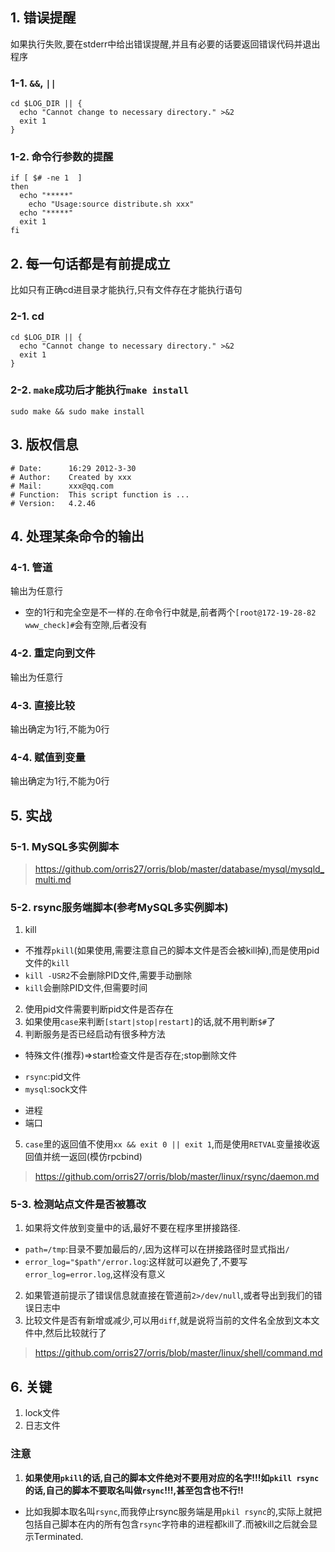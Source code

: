 ## 1. 错误提醒
如果执行失败,要在stderr中给出错误提醒,并且有必要的话要返回错误代码并退出程序
### 1-1. `&&`, `||`
```
cd $LOG_DIR || {
  echo "Cannot change to necessary directory." >&2
  exit 1
}
```
### 1-2. 命令行参数的提醒
```
if [ $# -ne 1  ]
then
  echo "*****"
	echo "Usage:source distribute.sh xxx"
  echo "*****"
  exit 1
fi
```


## 2. 每一句话都是有前提成立
比如只有正确cd进目录才能执行,只有文件存在才能执行语句
### 2-1. cd
```
cd $LOG_DIR || {
  echo "Cannot change to necessary directory." >&2
  exit 1
}
```
### 2-2. `make`成功后才能执行`make install`
```
sudo make && sudo make install
```

## 3. 版权信息
```
# Date:      16:29 2012-3-30
# Author:    Created by xxx
# Mail:      xxx@qq.com
# Function:  This script function is ...
# Version:   4.2.46
```
## 4. 处理某条命令的输出
### 4-1. 管道
输出为任意行
+ 空的1行和完全空是不一样的.在命令行中就是,前者两个`[root@172-19-28-82 www_check]#`会有空隙,后者没有
### 4-2. 重定向到文件
输出为任意行
### 4-3. 直接比较
输出确定为1行,不能为0行
### 4-4. 赋值到变量
输出确定为1行,不能为0行

## 5. 实战
### 5-1. MySQL多实例脚本
> https://github.com/orris27/orris/blob/master/database/mysql/mysqld_multi.md
### 5-2. rsync服务端脚本(参考MySQL多实例脚本)
1. kill
+ 不推荐`pkill`(如果使用,需要注意自己的脚本文件是否会被kill掉),而是使用pid文件的`kill`
+ `kill -USR2`不会删除PID文件,需要手动删除
+ `kill`会删除PID文件,但需要时间
2. 使用pid文件需要判断pid文件是否存在
3. 如果使用`case`来判断`[start|stop|restart]`的话,就不用判断`$#`了
4. 判断服务是否已经启动有很多种方法
+ 特殊文件(推荐)=>start检查文件是否存在;stop删除文件
- `rsync`:pid文件
- `mysql`:sock文件
+ 进程
+ 端口
5. `case`里的返回值不使用`xx && exit 0 || exit 1`,而是使用`RETVAL`变量接收返回值并统一返回(模仿rpcbind)
> https://github.com/orris27/orris/blob/master/linux/rsync/daemon.md

### 5-3. 检测站点文件是否被篡改
1. 如果将文件放到变量中的话,最好不要在程序里拼接路径.
+ `path=/tmp`:目录不要加最后的`/`,因为这样可以在拼接路径时显式指出`/`
+ `error_log="$path"/error.log`:这样就可以避免了,不要写`error_log=error.log`,这样没有意义
2. 如果管道前提示了错误信息就直接在管道前`2>/dev/null`,或者导出到我们的错误日志中
3. 比较文件是否有新增或减少,可以用`diff`,就是说将当前的文件名全放到文本文件中,然后比较就行了
> https://github.com/orris27/orris/blob/master/linux/shell/command.md


## 6. 关键
1. lock文件
2. 日志文件


### 注意
1. **如果使用`pkill`的话,自己的脚本文件绝对不要用对应的名字!!!如`pkill rsync`的话,自己的脚本不要取名叫做`rsync`!!!,甚至包含也不行!!**
+ 比如我脚本取名叫`rsync`,而我停止rsync服务端是用`pkil rsync`的,实际上就把包括自己脚本在内的所有包含`rsync`字符串的进程都kill了.而被kill之后就会显示Terminated.

